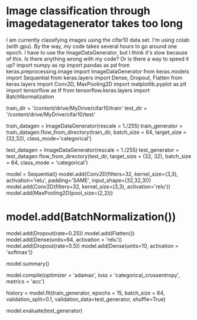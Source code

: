 
# Image classification through imagedatagenerator takes too long

I am currently classifying images using the cifar10 data set. I'm using colab (with gpu). By the way, my code takes several hours to go around one epoch. I have to use the ImageDataGenerator, but I think it's slow because of this. Is there anything wrong with my code? Or is there a way to speed it up?
import numpy as np 
import pandas as pd
from keras.preprocessing.image import ImageDataGenerator
from keras.models import Sequential
from keras.layers import Dense, Dropout, Flatten
from keras.layers import Conv2D, MaxPooling2D
import matplotlib.pyplot as plt
import tensorflow as tf
from tensorflow.keras.layers import BatchNormalization
        
train_dir = '/content/drive/MyDrive/cifar10/train'
test_dir = '/content/drive/MyDrive/cifar10/test'

train_datagen = ImageDataGenerator(rescale = 1./255)
train_generator = train_datagen.flow_from_directory(train_dir,
                                                    batch_size = 64,
                                                    target_size = (32,32),
                                                    class_mode='categorical')

test_datagen = ImageDataGenerator(rescale = 1./255)
test_generator = test_datagen.flow_from_directory(test_dir,
                                                  target_size = (32, 32),
                                                  batch_size = 64,
                                                  class_mode = 'categorical')

model = Sequential()
model.add(Conv2D(filters=32, 
                 kernel_size=(3,3),
                 activation='relu',
                 padding='SAME',
                 input_shape=(32,32,3)))
model.add(Conv2D(filters=32, 
                 kernel_size=(3,3),
                 activation='relu'))
model.add(MaxPooling2D(pool_size=(2,2)))
# model.add(BatchNormalization())
model.add(Dropout(rate=0.25))
model.add(Flatten())   
model.add(Dense(units=64, activation = 'relu'))
model.add(Dropout(rate=0.5))
model.add(Dense(units=10, activation = 'softmax'))

model.summary()

model.compile(optimizer = 'adamax', loss = 'categorical_crossentropy', metrics = 'acc')

history = model.fit(train_generator,
                    epochs = 15,
                    batch_size = 64,
                    validation_split=0.1,
                    validation_data=test_generator,
                    shuffle=True)

model.evaluate(test_generator)


        
